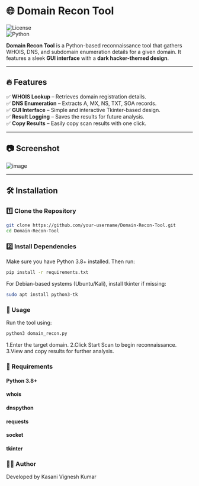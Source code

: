 # 🌐 Domain Recon Tool  

![License](https://img.shields.io/badge/license-MIT-green)  
![Python](https://img.shields.io/badge/Python-3.8%2B-blue)  

**Domain Recon Tool** is a Python-based reconnaissance tool that gathers WHOIS, DNS, and subdomain enumeration details for a given domain. It features a sleek **GUI interface** with a **dark hacker-themed design**.  

---

## 🔥 Features  
✅ **WHOIS Lookup** – Retrieves domain registration details.  
✅ **DNS Enumeration** – Extracts A, MX, NS, TXT, SOA records.  
✅ **GUI Interface** – Simple and interactive Tkinter-based design.  
✅ **Result Logging** – Saves the results for future analysis.  
✅ **Copy Results** – Easily copy scan results with one click.  

---

## 📷 Screenshot  
![image](https://github.com/user-attachments/assets/d237fd44-a2ff-4c71-820a-d36d73694562)


---

## 🛠 Installation  

### 1️⃣ Clone the Repository  
```bash
git clone https://github.com/your-username/Domain-Recon-Tool.git
cd Domain-Recon-Tool
```
### 2️⃣ Install Dependencies 
Make sure you have Python 3.8+ installed. Then run:
```bash
pip install -r requirements.txt
```
For Debian-based systems (Ubuntu/Kali), install tkinter if missing:
```bash
sudo apt install python3-tk
```
### 🚀 Usage
Run the tool using:
```bash
python3 domain_recon.py
```
1.Enter the target domain.
2.Click Start Scan to begin reconnaissance.
3.View and copy results for further analysis.

### 📜 Requirements 
#### Python 3.8+
#### whois
#### dnspython
#### requests
#### socket
#### tkinter

### 👨‍💻 Author
Developed by Kasani Vignesh Kumar
